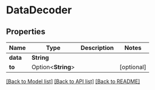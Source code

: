 # DataDecoder

## Properties

Name | Type | Description | Notes
------------ | ------------- | ------------- | -------------
**data** | **String** |  | 
**to** | Option<**String**> |  | [optional]

[[Back to Model list]](../README.md#documentation-for-models) [[Back to API list]](../README.md#documentation-for-api-endpoints) [[Back to README]](../README.md)


